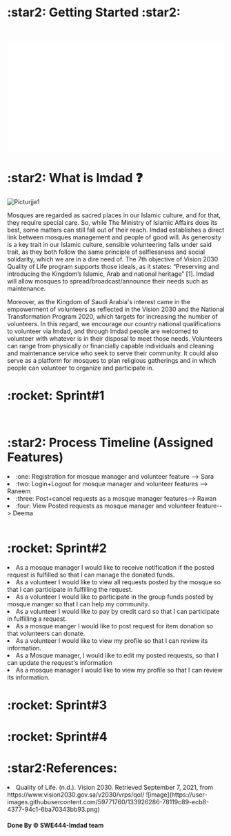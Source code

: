 <br> 

<h1> :star2: Getting Started :star2: </h1> 
<br> <br>
<img src="./dash.svg" alt="" /> 
<h1> :star2: What is Imdad ❓  </h1>
<img width="250" alt="Picturjje1" src="https://user-images.githubusercontent.com/59771760/133926384-9d46474c-ed87-483b-9316-1af4ed28552b.png">


<p>
Mosques are regarded as sacred places in our Islamic culture, and for that, they require special care. So, while The Ministry of Islamic Affairs does its best, some matters can still fall out of their reach. Imdad establishes a direct link between mosques management and people of good will. As generosity is a key trait in our Islamic culture, sensible volunteering falls under said trait, as they both follow the same principle of selflessness and social solidarity, which we are in a dire need of. The 7th objective of Vision 2030 Quality of Life program supports those ideals, as it states: “Preserving and introducing the Kingdom’s Islamic, Arab and national heritage” [1].  Imdad will allow mosques to spread/broadcast/announce their needs such as maintenance.

Moreover, as the Kingdom of Saudi Arabia's interest came in the empowerment of volunteers as reflected in the Vision 2030 and the National Transformation Program 2020, which targets for increasing the number of volunteers. In this regard, we encourage our country national qualifications to volunteer via Imdad, and through Imdad people are welcomed to volunteer with whatever is in their disposal to meet those needs. Volunteers can range from physically or financially capable individuals and cleaning and maintenance service who seek to serve their community. It could also serve as a platform for mosques to plan religious gatherings and in which people can volunteer to organize and participate in. 


</p>

<h1>:rocket: Sprint#1</h1>
<br>
<h1> :star2: Process Timeline (Assigned Features)  </h1>
<li> :one:  Registration for mosque manager and volunteer feature --> Sara</li>
<li> :two: Login+Logout for mosque manager and volunteer features --> Raneem </li>
<li> :three: Post+cancel requests as a mosque manager features--> Rawan </li>
<li>:four: View Posted requests as mosque manager and volunteer feature--> Deema </li>
 <br> 
 
<h1>:rocket: Sprint#2</h1>
<li> As a mosque manager I would like to receive notification if the posted request is fulfilled so that I can manage the donated funds. </li>
<li>As a volunteer I would like to view all requests posted by the mosque so that I can participate in fulfilling the request.</li>
<li>As a volunteer I would like to participate in the group funds posted by mosque manger so that I can help my community.</li>
<li>As a volunteer I would like to pay by credit card so that I can participate in fulfilling a request.</li>
<li>As a mosque manger I would like to post request for item donation so that volunteers can donate.</li>
<li>As a volunteer I would like to view my profile so that I can review its information.</li>
<li>As a Mosque manager, I would like to edit my posted requests, so that I can update the request's information</li>
<li>As a mosque manager I would like to view my profile so that I can review its information.</li>


<h1>:rocket: Sprint#3</h1>
<h1>:rocket: Sprint#4</h1>

<h1> :star2:References: </h1>

<li> Quality of Life. (n.d.). Vision 2030. Retrieved September 7, 2021, from https://www.vision2030.gov.sa/v2030/vrps/qol/ ![image](https://user-images.githubusercontent.com/59771760/133926286-78119c89-ecb8-4377-94c1-6ba70343bb93.png)
</li>

<h4>Done By &copy; SWE444-Imdad team<h4>
